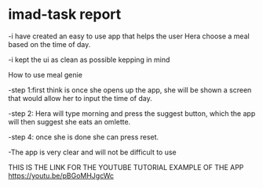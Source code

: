 # imad-task report
-i have created an easy to use app that helps the user Hera choose a meal based on the time of day. 

-i kept the ui as clean as possible kepping in mind

How to use meal genie

-step 1:first think is once she opens up the app, she will be shown a screen that would allow her to input the time of day. 

-step 2:  Hera will type morning and press the suggest button, which the app will then suggest she eats an omlette. 

-step 4: once she is done she can press reset.

-The app is very clear and will not be difficult to use 

THIS IS THE LINK FOR THE YOUTUBE TUTORIAL EXAMPLE OF THE APP
https://youtu.be/pBGoMHJgcWc
